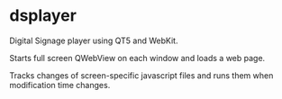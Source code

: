 dsplayer
========

Digital Signage player using QT5 and WebKit.

Starts full screen QWebView on each window and loads a web page.

Tracks changes of screen-specific javascript files and runs them when
modification time changes.
